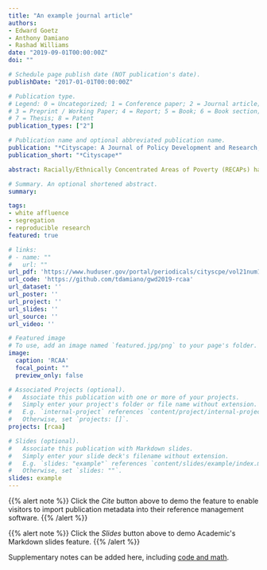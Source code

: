 ```yaml
---
title: "An example journal article"
authors:
- Edward Goetz
- Anthony Damiano
- Rashad Williams
date: "2019-09-01T00:00:00Z"
doi: ""

# Schedule page publish date (NOT publication's date).
publishDate: "2017-01-01T00:00:00Z"

# Publication type.
# Legend: 0 = Uncategorized; 1 = Conference paper; 2 = Journal article;
# 3 = Preprint / Working Paper; 4 = Report; 5 = Book; 6 = Book section;
# 7 = Thesis; 8 = Patent
publication_types: ["2"]

# Publication name and optional abbreviated publication name.
publication: "*Cityscape: A Journal of Policy Development and Research, 21*(1)"
publication_short: "*Cityscape*"

abstract: Racially/Ethnically Concentrated Areas of Poverty (RECAPs) have become an official focus of policy attention for the U.S. Department of Housing and Urban Development (HUD) through the 2015 rule regarding local governments’ obligations to Affirmatively Further Fair Housing. In this article, we argue for equal attention to the other end of the segregation continuum, affluent White neighborhoods, or what we call “Racially Concentrated Areas of Affluence” (RCAAs). We examine the prevalence and characteristics of RCAAs in the 50 largest metropolitan areas of the United States. Our findings show that RCAAs, as we define them, are not as prevalent as RECAPs, accounting for an average of 2.19 percent of all tracts in the 50 largest metro areas compared with RECAPs, which are an average of 4.68 percent of metro tracts. RCAAs are more common in several metropolitan areas than RECAPs. The two phenomena seem to be related; controlling for group size, the correlation between metro area shares of RCAAs and RECAPs is moderately positive. We conclude by offering reasons for focusing policy attention on RCAAs that include acknowledging the various public policies that have created these enclaves of advantage and the ways in which current and past public policies have subsidized them.

# Summary. An optional shortened abstract.
summary: 

tags:
- white affluence
- segregation
- reproducible research
featured: true

# links:
# - name: ""
#   url: ""
url_pdf: 'https://www.huduser.gov/portal/periodicals/cityscpe/vol21num1/ch4.pdf'
url_code: 'https://github.com/tdamiano/gwd2019-rcaa'
url_dataset: ''
url_poster: ''
url_project: ''
url_slides: ''
url_source: ''
url_video: ''

# Featured image
# To use, add an image named `featured.jpg/png` to your page's folder. 
image:
  caption: 'RCAA'
  focal_point: ""
  preview_only: false

# Associated Projects (optional).
#   Associate this publication with one or more of your projects.
#   Simply enter your project's folder or file name without extension.
#   E.g. `internal-project` references `content/project/internal-project/index.md`.
#   Otherwise, set `projects: []`.
projects: [rcaa]

# Slides (optional).
#   Associate this publication with Markdown slides.
#   Simply enter your slide deck's filename without extension.
#   E.g. `slides: "example"` references `content/slides/example/index.md`.
#   Otherwise, set `slides: ""`.
slides: example
---
```


{{% alert note %}}
Click the *Cite* button above to demo the feature to enable visitors to import publication metadata into their reference management software.
{{% /alert %}}

{{% alert note %}}
Click the *Slides* button above to demo Academic's Markdown slides feature.
{{% /alert %}}

Supplementary notes can be added here, including [code and math](https://sourcethemes.com/academic/docs/writing-markdown-latex/).
